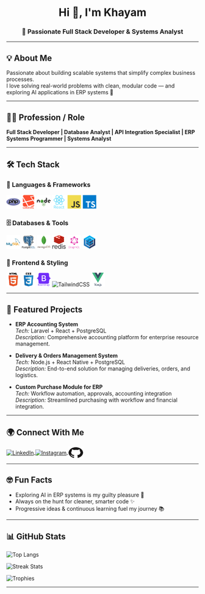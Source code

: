 <h1 align="center">Hi 👋, I'm Khayam</h1>
<h3 align="center">🚀 Passionate Full Stack Developer & Systems Analyst</h3>

---

## 💡 About Me
Passionate about building scalable systems that simplify complex business processes.  
I love solving real-world problems with clean, modular code — and exploring AI applications in ERP systems 🤖

---

## 👨‍💻 Profession / Role
**Full Stack Developer | Database Analyst | API Integration Specialist | ERP Systems Programmer | Systems Analyst**

---

## 🛠️ Tech Stack

### 🚀 Languages & Frameworks
<p align="left">
  <img src="https://raw.githubusercontent.com/devicons/devicon/master/icons/php/php-original.svg" alt="PHP" width="36" height="36"/>
  <img src="https://raw.githubusercontent.com/devicons/devicon/master/icons/laravel/laravel-plain-wordmark.svg" alt="Laravel" width="36" height="36"/>
  <img src="https://raw.githubusercontent.com/devicons/devicon/master/icons/nodejs/nodejs-original-wordmark.svg" alt="Node.js" width="36" height="36"/>
  <img src="https://raw.githubusercontent.com/devicons/devicon/master/icons/react/react-original-wordmark.svg" alt="React" width="36" height="36"/>
  <img src="https://raw.githubusercontent.com/devicons/devicon/master/icons/javascript/javascript-original.svg" alt="JavaScript" width="36" height="36"/>
  <img src="https://raw.githubusercontent.com/devicons/devicon/master/icons/typescript/typescript-original.svg" alt="TypeScript" width="36" height="36"/>
</p>

### 🗄️ Databases & Tools
<p align="left">
  <img src="https://raw.githubusercontent.com/devicons/devicon/master/icons/mysql/mysql-original-wordmark.svg" alt="MySQL" width="36" height="36"/>
  <img src="https://raw.githubusercontent.com/devicons/devicon/master/icons/postgresql/postgresql-original-wordmark.svg" alt="PostgreSQL" width="36" height="36"/>
  <img src="https://raw.githubusercontent.com/devicons/devicon/master/icons/mongodb/mongodb-original-wordmark.svg" alt="MongoDB" width="36" height="36"/>
  <img src="https://raw.githubusercontent.com/devicons/devicon/master/icons/redis/redis-original-wordmark.svg" alt="Redis" width="36" height="36"/>
  <img src="https://raw.githubusercontent.com/devicons/devicon/master/icons/graphql/graphql-plain-wordmark.svg" alt="GraphQL" width="36" height="36"/>
  <img src="https://raw.githubusercontent.com/devicons/devicon/master/icons/sequelize/sequelize-original.svg" alt="Sequelize" width="36" height="36"/>
</p>

### 🎨 Frontend & Styling
<p align="left">
  <img src="https://raw.githubusercontent.com/devicons/devicon/master/icons/html5/html5-original-wordmark.svg" alt="HTML5" width="36" height="36"/>
  <img src="https://raw.githubusercontent.com/devicons/devicon/master/icons/css3/css3-original-wordmark.svg" alt="CSS3" width="36" height="36"/>
  <img src="https://raw.githubusercontent.com/devicons/devicon/master/icons/bootstrap/bootstrap-plain-wordmark.svg" alt="Bootstrap" width="36" height="36"/>
  <img src="https://www.vectorlogo.zone/logos/tailwindcss/tailwindcss-icon.svg" alt="TailwindCSS" width="36" height="36"/>
  <img src="https://raw.githubusercontent.com/devicons/devicon/master/icons/vuejs/vuejs-original-wordmark.svg" alt="Vue.js" width="36" height="36"/>
</p>

---

## 🌟 Featured Projects

- **ERP Accounting System**  
  *Tech:* Laravel + React + PostgreSQL  
  *Description:* Comprehensive accounting platform for enterprise resource management.

- **Delivery & Orders Management System**  
  *Tech:* Node.js + React Native + PostgreSQL  
  *Description:* End-to-end solution for managing deliveries, orders, and logistics.

- **Custom Purchase Module for ERP**  
  *Tech:* Workflow automation, approvals, accounting integration  
  *Description:* Streamlined purchasing with workflow and financial integration.

---

## 🌍 Connect With Me
<p align="left">
  <a href="https://www.linkedin.com/in/khayam-alpood-44805a22a/" target="_blank" rel="noopener">
    <img align="center" src="https://raw.githubusercontent.com/rahuldkjain/github-profile-readme-generator/master/src/images/icons/Social/linked-in-alt.svg" alt="LinkedIn" height="30" width="40" />
  </a>
  <a href="https://www.instagram.com/khayam7000" target="_blank" rel="noopener">
    <img align="center" src="https://raw.githubusercontent.com/rahuldkjain/github-profile-readme-generator/master/src/images/icons/Social/instagram.svg" alt="Instagram" height="30" width="40" />
  </a>
  <a href="https://github.com/Khayam700" target="_blank" rel="noopener">
    <img align="center" src="https://raw.githubusercontent.com/devicons/devicon/master/icons/github/github-original.svg" alt="GitHub" height="30" width="40" />
  </a>
</p>

---


## 🤓 Fun Facts
- Exploring AI in ERP systems is my guilty pleasure 🤖  
- Always on the hunt for cleaner, smarter code ✨  
- Progressive ideas & continuous learning fuel my journey 📚

---

## 📊 GitHub Stats 


<!-- Top languages (compact + أكثر من الافتراضي) -->
![Top Langs](https://github-readme-stats.vercel.app/api/top-langs/?username=Khayam700&layout=compact&langs_count=8&hide_border=true&theme=radical)

<!-- Contribution streak (يُظهر التزامك اليومي) -->
![Streak Stats](https://nirzak-streak-stats.vercel.app/?user=Khayam700&theme=radical&hide_border=true)

<!-- Trophies: لمسة من الإنجازات -->
![Trophies](https://github-profile-trophy.vercel.app/?username=Khayam700&theme=radical&no-frame=true&margin-w=10&row=1&column=6)

---

